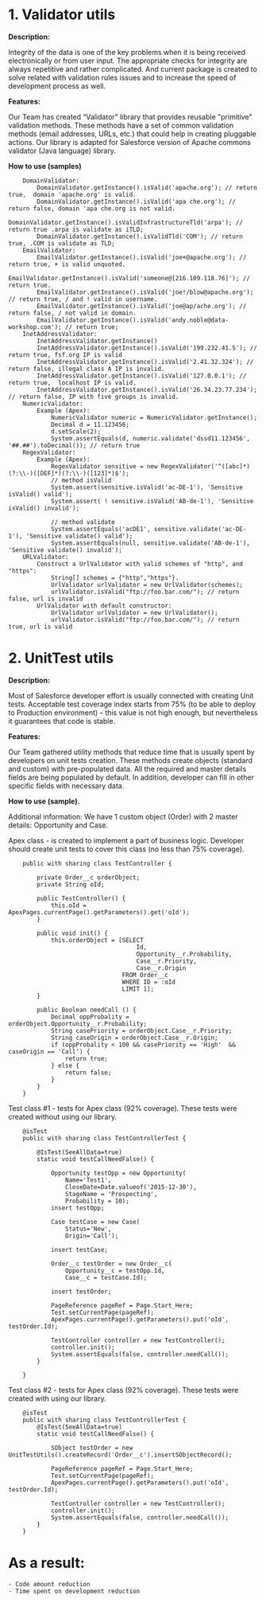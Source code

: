 # 1.	Validator utils

**Description:**

Integrity of the data is one of the key problems when it is being received electronically or from user input.
The appropriate checks for integrity are always repetitive and rather complicated. And current package is created to solve related with validation rules issues and to increase the speed of development process as well.

**Features:**

Our Team has created “Validator” library that provides reusable "primitive" validation methods.
These methods have a set of common validation methods (email addresses, URLs, etc.) that could help in creating pluggable actions.
Our library is adapted for Salesforce version of Apache commons validator (Java language) library.

**How to use (samples)**

		DomainValidator:
			DomainValidator.getInstance().isValid('apache.org'); // return true,  domain 'apache.org' is valid.
			DomainValidator.getInstance().isValid('apa che.org'); // return false, domain 'apa che.org is not valid.
			DomainValidator.getInstance().isValidInfrastructureTld('arpa'); // return true .arpa is validate as iTLD;
			DomainValidator.getInstance().isValidTld('COM'); // return true, .COM is validate as TLD;
		EmailValidator:
			EmailValidator.getInstance().isValid('joe+@apache.org'); // return true, + is valid unquoted.
			EmailValidator.getInstance().isValid('someone@[216.109.118.76]'); // return true.
			EmailValidator.getInstance().isValid('joe!/blow@apache.org'); // return true, / and ! valid in username.
			EmailValidator.getInstance().isValid('joe@ap/ache.org'); // return false, / not valid in domain.
			EmailValidator.getInstance().isValid('andy.noble@data-workshop.com'); // return true;
		InetAddressValidator:
			InetAddressValidator.getInstance()
			InetAddressValidator.getInstance().isValid('199.232.41.5'); // return true, fsf.org IP is valid
			InetAddressValidator.getInstance().isValid('2.41.32.324'); // return false, illegal class A IP is invalid.
			InetAddressValidator.getInstance().isValid('127.0.0.1'); // return true,  localhost IP is valid.
			InetAddressValidator.getInstance().isValid('26.34.23.77.234'); // return false, IP with five groups is invalid.
		NumericValidator:
			Example (Apex):
				NumericValidator numeric = NumericValidator.getInstance();
				Decimal d = 11.123456;
				d.setScale(2);
				System.assertEquals(d, numeric.validate('dssd11.123456', '##.##').toDecimal()); // return true
		RegexValidator:
			Example (Apex):
				RegexValidator sensitive = new RegexValidator('^([abc]*)(?:\\-)([DEF]*)(?:\\-)([123]*)$');
				// method isValid
				System.assert(sensitive.isValid('ac-DE-1'), 'Sensitive isValid() valid');
				System.assert( ! sensitive.isValid('AB-de-1'), 'Sensitive isValid() invalid');
				
				// method validate
				System.assertEquals('acDE1', sensitive.validate('ac-DE-1'), 'Sensitive validate() valid');
				System.assertEquals(null, sensitive.validate('AB-de-1'), 'Sensitive validate() invalid');
		URLValidator:
			Construct a UrlValidator with valid schemes of "http", and "https":
				String[] schemes = {"http","https"}.
				UrlValidator urlValidator = new UrlValidator(schemes);
				urlValidator.isValid("ftp://foo.bar.com/"); // return false, url is invalid
			UrlValidator with default constructor:
				UrlValidator urlValidator = new UrlValidator();
				urlValidator.isValid("ftp://foo.bar.com/"); // return true, url is valid

# 2. UnitTest utils

**Description:**

Most of Salesforce developer effort is usually connected with creating Unit tests. Acceptable test coverage index starts from 75% (to be able to deploy to Production environment) – this value is not high enough, but nevertheless it guarantees that code is stable.

**Features:**

Our Team gathered utility methods that reduce time that is usually spent by developers on unit tests creation. These methods create objects (standard and custom) with pre-populated data.
All the required and master details fields are being populated by default. In addition, developer can fill in other specific fields with necessary data.
	
**How to use (sample).**

Additional information: 
	We have 1 custom object (Order) with 2 master details: Opportunity and Case.
	
Apex class - is created to implement a part of business logic. Developer should create unit tests to cover this class (no less than 75% coverage).

		public with sharing class TestController {
		
			private Order__c orderObject;
			private String oId;
			
			public TestController() {
				this.oId = ApexPages.currentPage().getParameters().get('oId');
			}
			
			public void init() {
				this.orderObject = [SELECT
										Id,
										Opportunity__r.Probability,
										Case__r.Priority,
										Case__r.Origin
									FROM Order__c
									WHERE ID = :oId
									LIMIT 1];
			}
			
			public Boolean needCall () {
				Decimal oppProbality = orderObject.Opportunity__r.Probability;
				String casePriority = orderObject.Case__r.Priority;
				String caseOrigin = orderObject.Case__r.Origin;
				if (oppProbality < 100 && casePriority == 'High'  && caseOrigin == 'Call') {
					return true;
				} else {
					return false;
				}
			}
		}
		
Test class #1 - tests for Apex class (92% coverage). These tests were created without using our library.

		@isTest
		public with sharing class TestControllerTest {
			
			@IsTest(SeeAllData=true) 
			static void testCallNeedFalse() {
				
				Opportunity testOpp = new Opportunity(
					Name='Test1',
					CloseDate=Date.valueof('2015-12-30'),
					StageName = 'Prospecting',
					Probability = 10);
				insert testOpp;
				
				Case testCase = new Case(
					Status='New',
					Origin='Call');
					
				insert testCase;
				
				Order__c testOrder = new Order__c(
					Opportunity__c = testOpp.Id,
					Case__c = testCase.Id);
					
				insert testOrder;

				PageReference pageRef = Page.Start_Here;
				Test.setCurrentPage(pageRef);
				ApexPages.currentPage().getParameters().put('oId', testOrder.Id);
				
				TestController controller = new TestController();
				controller.init();
				System.assertEquals(false, controller.needCall());
			}

		}

Test class #2 - tests for Apex class (92% coverage). These tests were created with using our library.

		@isTest
		public with sharing class TestControllerTest {			
			@IsTest(SeeAllData=true) 
			static void testCallNeedFalse() {
				
				SObject testOrder = new UnitTestUtils().createRecord('Order__c').insertSObjectRecord();
				
				PageReference pageRef = Page.Start_Here;
				Test.setCurrentPage(pageRef);
				ApexPages.currentPage().getParameters().put('oId', testOrder.Id);
				
				TestController controller = new TestController();
				controller.init();
				System.assertEquals(false, controller.needCall());
			}
		}
		
# As a result:
	- Code amount reduction
	- Time spent on development reduction
